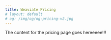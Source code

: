 ```yaml
---
title: Weaviate Pricing
# layout: default
# og: /img/og/og-pricing-v2.jpg
---
```


The content for the pricing page goes hereeeee!!!